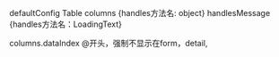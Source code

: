 defaultConfig 
 Table
  columns {handles方法名: object}
 handlesMessage {handles方法名：LoadingText}


columns.dataIndex @开头，强制不显示在form，detail, 
